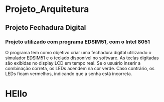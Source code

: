 # Projeto_Arquitetura

## Projeto Fechadura Digital
### Projeto utilizado com programa EDSIM51, com o Intel 8051

O programa tem como objetivo criar uma fechadura digital utilizando o simulador EDSIM51 e o teclado disponível no software. As teclas digitadas são exibidas no display LCD em tempo real. Se o usuário inserir a combinação correta, os LEDs acendem na cor verde. Caso contrário, os LEDs ficam vermelhos, indicando que a senha está incorreta.

<h1>HEllo</h1>
